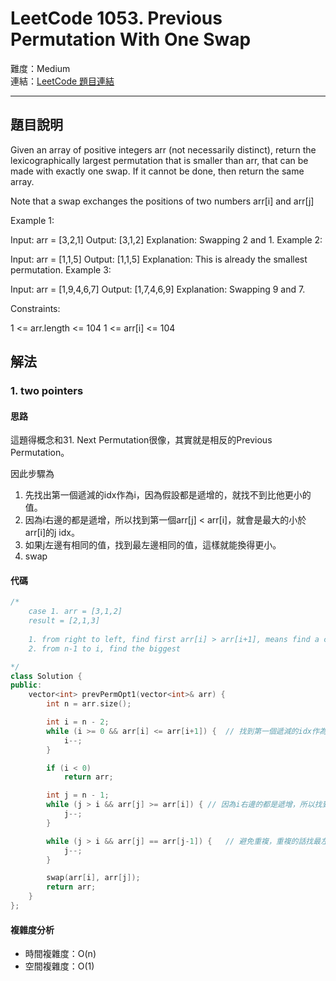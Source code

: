 # LeetCode 1053. Previous Permutation With One Swap

難度：Medium  
連結：[LeetCode 題目連結](https://leetcode.com/problems/previous-permutation-with-one-swap/description/)

---

## 題目說明
    
Given an array of positive integers arr (not necessarily distinct), return the lexicographically largest permutation that is smaller than arr, that can be made with exactly one swap. If it cannot be done, then return the same array.

Note that a swap exchanges the positions of two numbers arr[i] and arr[j]

 

Example 1:

Input: arr = [3,2,1]
Output: [3,1,2]
Explanation: Swapping 2 and 1.
Example 2:

Input: arr = [1,1,5]
Output: [1,1,5]
Explanation: This is already the smallest permutation.
Example 3:

Input: arr = [1,9,4,6,7]
Output: [1,7,4,6,9]
Explanation: Swapping 9 and 7.
 

Constraints:

1 <= arr.length <= 104
1 <= arr[i] <= 104

## 解法
### 1. two pointers
#### 思路

這題得概念和31. Next Permutation很像，其實就是相反的Previous Permutation。

因此步驟為

1. 先找出第一個遞減的idx作為i，因為假設都是遞增的，就找不到比他更小的值。
2. 因為i右邊的都是遞增，所以找到第一個arr[j] < arr[i]，就會是最大的小於arr[i]的j idx。
3. 如果j左邊有相同的值，找到最左邊相同的值，這樣就能換得更小。
4. swap

#### 代碼
```c++
/*
    case 1. arr = [3,1,2]
	result = [2,1,3]
	
    1. from right to left, find first arr[i] > arr[i+1], means find a chance to make smaller from i (idx: 0)
    2. from n-1 to i, find the biggest

*/
class Solution {
public:
    vector<int> prevPermOpt1(vector<int>& arr) {
        int n = arr.size();

        int i = n - 2;
        while (i >= 0 && arr[i] <= arr[i+1]) {  // 找到第一個遞減的idx作為1
            i--;
        }

        if (i < 0)
            return arr;

        int j = n - 1;
        while (j > i && arr[j] >= arr[i]) { // 因為i右邊的都是遞增，所以找到第一個arr[j] < arr[i]，就會是最大的小於arr[i]的j idx
            j--;
        }

        while (j > i && arr[j] == arr[j-1]) {   // 避免重複，重複的話找最左邊的
            j--;
        }

        swap(arr[i], arr[j]);
        return arr;
    }
};
```

#### 複雜度分析

- 時間複雜度：O(n)
- 空間複雜度：O(1)
